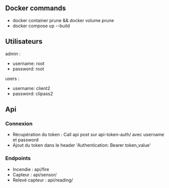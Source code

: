 ## Docker commands
- docker container prune && docker volume prune 
- docker compose up --build 

## Utilisateurs
admin : 
- username: root
- password: root

users :
- username: client2
- password: clipass2

## Api
### Connexion 
- Récupération du token : Call api post sur api-token-auth/ avec username et password
- Ajout du token dans le header 'Authentication: Bearer token_value'

### Endpoints
- Incendie : api/fire
- Capteur : api/sensor/
- Relevé capteur : api/reading/